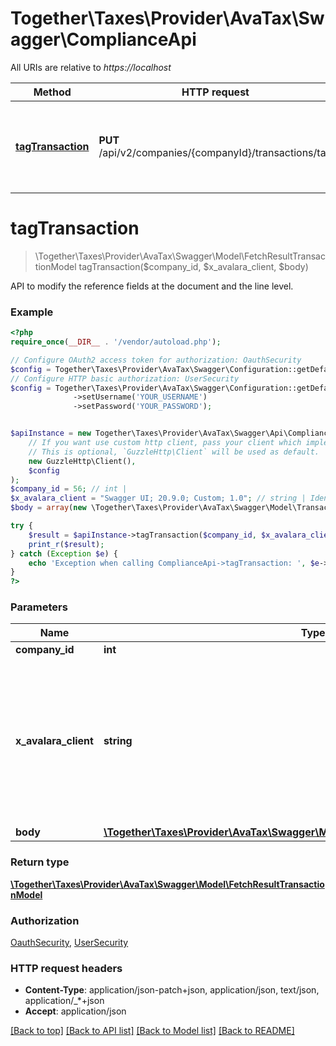 # Together\Taxes\Provider\AvaTax\Swagger\ComplianceApi

All URIs are relative to *https://localhost*

Method | HTTP request | Description
------------- | ------------- | -------------
[**tagTransaction**](ComplianceApi.md#tagTransaction) | **PUT** /api/v2/companies/{companyId}/transactions/tag | API to modify the reference fields at the document and the line level.


# **tagTransaction**
> \Together\Taxes\Provider\AvaTax\Swagger\Model\FetchResultTransactionModel tagTransaction($company_id, $x_avalara_client, $body)

API to modify the reference fields at the document and the line level.

### Example
```php
<?php
require_once(__DIR__ . '/vendor/autoload.php');

// Configure OAuth2 access token for authorization: OauthSecurity
$config = Together\Taxes\Provider\AvaTax\Swagger\Configuration::getDefaultConfiguration()->setAccessToken('YOUR_ACCESS_TOKEN');
// Configure HTTP basic authorization: UserSecurity
$config = Together\Taxes\Provider\AvaTax\Swagger\Configuration::getDefaultConfiguration()
              ->setUsername('YOUR_USERNAME')
              ->setPassword('YOUR_PASSWORD');


$apiInstance = new Together\Taxes\Provider\AvaTax\Swagger\Api\ComplianceApi(
    // If you want use custom http client, pass your client which implements `GuzzleHttp\ClientInterface`.
    // This is optional, `GuzzleHttp\Client` will be used as default.
    new GuzzleHttp\Client(),
    $config
);
$company_id = 56; // int | 
$x_avalara_client = "Swagger UI; 20.9.0; Custom; 1.0"; // string | Identifies the software you are using to call this API.  For more information on the client header, see [Client Headers](https://developer.avalara.com/avatax/client-headers/) .
$body = array(new \Together\Taxes\Provider\AvaTax\Swagger\Model\TransactionReferenceFieldModel()); // \Together\Taxes\Provider\AvaTax\Swagger\Model\TransactionReferenceFieldModel[] | 

try {
    $result = $apiInstance->tagTransaction($company_id, $x_avalara_client, $body);
    print_r($result);
} catch (Exception $e) {
    echo 'Exception when calling ComplianceApi->tagTransaction: ', $e->getMessage(), PHP_EOL;
}
?>
```

### Parameters

Name | Type | Description  | Notes
------------- | ------------- | ------------- | -------------
 **company_id** | **int**|  |
 **x_avalara_client** | **string**| Identifies the software you are using to call this API.  For more information on the client header, see [Client Headers](https://developer.avalara.com/avatax/client-headers/) . | [optional] [default to Swagger UI; 20.9.0; Custom; 1.0]
 **body** | [**\Together\Taxes\Provider\AvaTax\Swagger\Model\TransactionReferenceFieldModel[]**](../Model/TransactionReferenceFieldModel.md)|  | [optional]

### Return type

[**\Together\Taxes\Provider\AvaTax\Swagger\Model\FetchResultTransactionModel**](../Model/FetchResultTransactionModel.md)

### Authorization

[OauthSecurity](../../README.md#OauthSecurity), [UserSecurity](../../README.md#UserSecurity)

### HTTP request headers

 - **Content-Type**: application/json-patch+json, application/json, text/json, application/_*+json
 - **Accept**: application/json

[[Back to top]](#) [[Back to API list]](../../README.md#documentation-for-api-endpoints) [[Back to Model list]](../../README.md#documentation-for-models) [[Back to README]](../../README.md)

